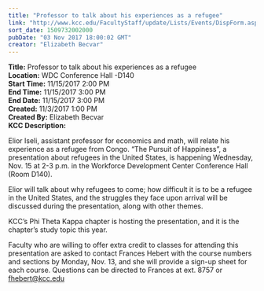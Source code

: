 ```yaml
---
title: "Professor to talk about his experiences as a refugee"
link: "http://www.kcc.edu/FacultyStaff/update/Lists/Events/DispForm.aspx?ID=1020"
sort_date: 1509732002000
pubDate: "03 Nov 2017 18:00:02 GMT"
creator: "Elizabeth Becvar"
---
```


<div><b>Title:</b> Professor to talk about his experiences as a refugee</div>
<div><b>Location:</b> WDC Conference Hall -D140</div>
<div><b>Start Time:</b> 11/15/2017 2:00 PM</div>
<div><b>End Time:</b> 11/15/2017 3:00 PM</div>
<div><b>End Date:</b> 11/15/2017 3:00 PM</div>
<div><b>Created:</b> 11/3/2017 1:00 PM</div>
<div><b>Created By:</b> Elizabeth Becvar</div>
<div><b>KCC Description:</b> <div class="ExternalClass8FC53D0FDF3444D89FD4DE9B5DB80FFE"><p>​​Elior Iseli, assistant professor for economics and math, will relate his experience as a refugee from Congo. “The Pursuit of Happiness”, a presentation about refugees in the United States, is happening Wednesday, Nov. 15 at 2-3 p.m. in the Workforce Development Center Conference Hall (Room D140). </p>
<p>Elior will talk about why refugees to come; how difficult it is to be a refugee in the United States, and the struggles they face upon arrival will be discussed during the presentation, along with other themes.</p>
<p>KCC’s Phi Theta Kappa chapter is hosting the presentation, and it is the chapter’s study topic this year. </p>
<p>Faculty who are willing to offer extra credit to classes for attending this presentation are asked to contact Frances Hebert with the course numbers and sections by Monday, Nov. 13, and she will provide a sign-up sheet for each course. Questions can be directed to Frances at ext. 8757 or <a href="mailto:fhebert@kcc.edu">fhebert@kcc.edu</a> <br /><br /></p></div></div>
